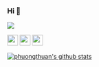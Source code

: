 ### Hi 👋

![](https://komarev.com/ghpvc/?username=phuongthuan&color=c6a324)

<p><a href="https://www.linkedin.com/in/thuannp/"><img src="https://img.shields.io/badge/linkedin-%230077B5.svg?&style=for-the-badge&logo=linkedin&logoColor=white" height=25></a> <a href="https://www.instagram.com/7huannp/"><img src="https://img.shields.io/badge/instagram-%23E4405F.svg?&style=for-the-badge&logo=instagram&logoColor=white" height=25></a> <a href="https://dev.to/thng"><img src="https://img.shields.io/badge/DEV.TO-%230A0A0A.svg?&style=for-the-badge&logo=dev-dot-to&logoColor=white" height=25></a></p>


<p><a href="https://www.thuannp.com"👉 Go to my 🏠</a></p>


![phuongthuan's github stats](https://github-readme-stats.vercel.app/api?username=phuongthuan&show_icons=true&theme=gotham)

<!--
**phuongthuan/phuongthuan** is a ✨ _special_ ✨ repository because its `README.md` (this file) appears on your GitHub profile.

Here are some ideas to get you started:

- 🔭 I’m currently working on ...
- 🌱 I’m currently learning ...
- 👯 I’m looking to collaborate on ...
- 🤔 I’m looking for help with ...
- 💬 Ask me about ...
- 📫 How to reach me: ...
- 😄 Pronouns: ...
- ⚡ Fun fact: ...
-->



